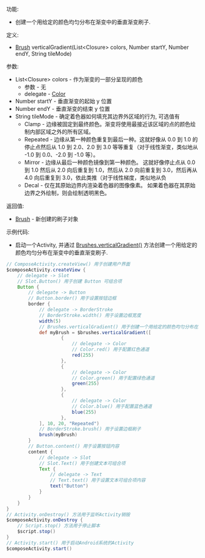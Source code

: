 功能:

+ 创建一个用给定的颜色均匀分布在渐变中的垂直渐变刷子.

定义:

+ [Brush](/API/UI/Compose/Graphics/Brush/README.md) verticalGradient(List\<Closure\> colors, Number startY,
  Number endY, String tileMode)

参数:

+ List\<Closure\> colors - 作为渐变的一部分呈现的颜色
    + 参数 - 无
    + delegate - [Color](/API/UI/Compose/Theme/Color/Color/README.md)
+ Number startY - 垂直渐变的起始 y 位置
+ Number endY - 垂直渐变的结束 y 位置
+ String tileMode - 确定着色器如何填充其边界外区域的行为, 可选值有
    + Clamp - 边缘被固定到最终颜色。渐变将使用最接近该区域的点的颜色绘制内部区域之外的所有区域。
    + Repeated - 边缘从第一种颜色重复到最后一种。这就好像从 0.0 到 1.0 的停止点然后从 1.0 到 2.0、2.0 到 3.0 等等重复（对于线性渐变，类似地从 -1.0 到
      0.0、-2.0 到 -1.0 等）。
    + Mirror - 边缘从最后一种颜色镜像到第一种颜色。 这就好像停止点从 0.0 到 1.0 然后从 2.0 向后重复到 1.0，然后从 2.0 向前重复到 3.0，然后再从 4.0
      向后重复到 3.0，依此类推（对于线性梯度，类似地从负
    + Decal - 仅在其原始边界内渲染着色器的图像像素。 如果着色器在其原始边界之外绘制，则会绘制透明黑色。

返回值:

+ [Brush](/API/UI/Compose/Graphics/Brush/README.md) - 新创建的刷子对象

示例代码:

+ 启动一个Activity,
  并通过 [Brushes.verticalGradient()](/API/UI/Compose/Graphics/Brushes/README.md?id=verticalGradient)
  方法创建一个用给定的颜色均匀分布在渐变中的垂直渐变刷子.

```groovy
// ComposeActivity.createView() 用于创建用户界面
$composeActivity.createView {
    // delegate -> Slot
    // Slot.Button() 用于创建 Button 可组合项
    Button {
        // delegate -> Button
        // Button.border() 用于设置按钮边框
        border {
            // delegate -> BorderStroke
            // BorderStroke.width() 用于设置边框宽度
            width(5)
            // Brushes.verticalGradient() 用于创建一个用给定的颜色均匀分布在渐变中的垂直渐变刷子
            def myBrush = $brushes.verticalGradient([
                    {
                        // delegate -> Color
                        // Color.red() 用于配置红色通道
                        red(255)
                    },
                    {
                        // delegate -> Color
                        // Color.green() 用于配置绿色通道
                        green(255)
                    },
                    {
                        // delegate -> Color
                        // Color.blue() 用于配置蓝色通道
                        blue(255)
                    },
            ], 10, 20, "Repeated")
            // BorderStroke.brush() 用于设置边框刷子
            brush(myBrush)
        }
        // Button.content() 用于设置按钮内容
        content {
            // delegate -> Slot
            // Slot.Text() 用于创建文本可组合项
            Text {
                // delegate -> Text
                // Text.text() 用于设置文本可组合项内容
                text("Button")
            }
        }
    }
}
// Activity.onDestroy() 方法用于监听Activity销毁
$composeActivity.onDestroy {
    // Script.stop() 方法用于停止脚本
    $script.stop()
}
// Activity.start() 用于启动Android系统的Activity
$composeActivity.start()
```